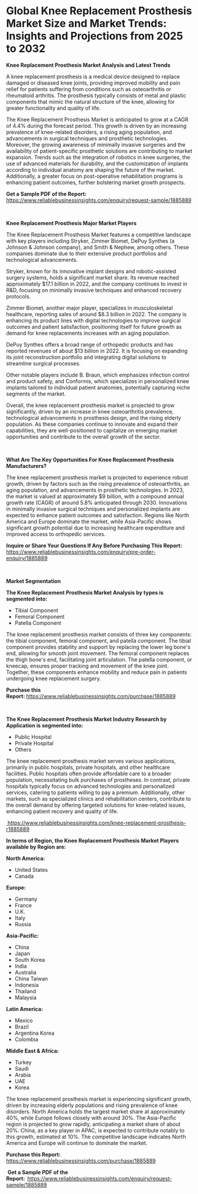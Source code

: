 <p><h1>Global Knee Replacement Prosthesis Market Size and Market Trends: Insights and Projections from 2025 to 2032</h1></p><p><strong>Knee Replacement Prosthesis Market Analysis and Latest Trends</strong></p>
<p><p>A knee replacement prosthesis is a medical device designed to replace damaged or diseased knee joints, providing improved mobility and pain relief for patients suffering from conditions such as osteoarthritis or rheumatoid arthritis. The prosthesis typically consists of metal and plastic components that mimic the natural structure of the knee, allowing for greater functionality and quality of life. </p><p>The Knee Replacement Prosthesis Market is anticipated to grow at a CAGR of 4.4% during the forecast period. This growth is driven by an increasing prevalence of knee-related disorders, a rising aging population, and advancements in surgical techniques and prosthetic technologies. Moreover, the growing awareness of minimally invasive surgeries and the availability of patient-specific prosthetic solutions are contributing to market expansion. Trends such as the integration of robotics in knee surgeries, the use of advanced materials for durability, and the customization of implants according to individual anatomy are shaping the future of the market. Additionally, a greater focus on post-operative rehabilitation programs is enhancing patient outcomes, further bolstering market growth prospects.</p></p>
<p><strong>Get a Sample PDF of the Report:&nbsp;</strong> <a href="https://www.reliablebusinessinsights.com/enquiry/request-sample/1885889?utm_campaign=3519&utm_medium=2&utm_source=Github&utm_content=ia&utm_term=16042025&utm_id=knee-replacement-prosthesis">https://www.reliablebusinessinsights.com/enquiry/request-sample/1885889</a></p>
<p>&nbsp;</p>
<p><strong>Knee Replacement Prosthesis Major Market Players</strong></p>
<p><p>The Knee Replacement Prosthesis Market features a competitive landscape with key players including Stryker, Zimmer Biomet, DePuy Synthes (a Johnson & Johnson company), and Smith & Nephew, among others. These companies dominate due to their extensive product portfolios and technological advancements.</p><p>Stryker, known for its innovative implant designs and robotic-assisted surgery systems, holds a significant market share. Its revenue reached approximately $17.1 billion in 2022, and the company continues to invest in R&D, focusing on minimally invasive techniques and enhanced recovery protocols.</p><p>Zimmer Biomet, another major player, specializes in musculoskeletal healthcare, reporting sales of around $8.3 billion in 2022. The company is enhancing its product lines with digital technologies to improve surgical outcomes and patient satisfaction, positioning itself for future growth as demand for knee replacements increases with an aging population.</p><p>DePuy Synthes offers a broad range of orthopedic products and has reported revenues of about $13 billion in 2022. It is focusing on expanding its joint reconstruction portfolio and integrating digital solutions to streamline surgical processes.</p><p>Other notable players include B. Braun, which emphasizes infection control and product safety, and Conformis, which specializes in personalized knee implants tailored to individual patient anatomies, potentially capturing niche segments of the market.</p><p>Overall, the knee replacement prosthesis market is projected to grow significantly, driven by an increase in knee osteoarthritis prevalence, technological advancements in prosthesis design, and the rising elderly population. As these companies continue to innovate and expand their capabilities, they are well-positioned to capitalize on emerging market opportunities and contribute to the overall growth of the sector.</p></p>
<p>&nbsp;</p>
<p><strong>What Are The Key Opportunities For Knee Replacement Prosthesis Manufacturers?</strong></p>
<p><p>The knee replacement prosthesis market is projected to experience robust growth, driven by factors such as the rising prevalence of osteoarthritis, an aging population, and advancements in prosthetic technologies. In 2023, the market is valued at approximately $9 billion, with a compound annual growth rate (CAGR) of around 5.8% anticipated through 2030. Innovations in minimally invasive surgical techniques and personalized implants are expected to enhance patient outcomes and satisfaction. Regions like North America and Europe dominate the market, while Asia-Pacific shows significant growth potential due to increasing healthcare expenditure and improved access to orthopedic services.</p></p>
<p><strong>Inquire or Share Your Questions If Any Before Purchasing This Report:</strong> <a href="https://www.reliablebusinessinsights.com/enquiry/pre-order-enquiry/1885889?utm_campaign=3519&utm_medium=2&utm_source=Github&utm_content=ia&utm_term=16042025&utm_id=knee-replacement-prosthesis">https://www.reliablebusinessinsights.com/enquiry/pre-order-enquiry/1885889</a></p>
<p>&nbsp;</p>
<p><strong>Market Segmentation</strong></p>
<p><strong>The Knee Replacement Prosthesis Market Analysis by types is segmented into:</strong></p>
<p><ul><li>Tibial Component</li><li>Femoral Component</li><li>Patella Component</li></ul></p>
<p><p>The knee replacement prosthesis market consists of three key components: the tibial component, femoral component, and patella component. The tibial component provides stability and support by replacing the lower leg bone's end, allowing for smooth joint movement. The femoral component replaces the thigh bone's end, facilitating joint articulation. The patella component, or kneecap, ensures proper tracking and movement of the knee joint. Together, these components enhance mobility and reduce pain in patients undergoing knee replacement surgery.</p></p>
<p><strong>Purchase this Report:&nbsp;</strong><a href="https://www.reliablebusinessinsights.com/purchase/1885889?utm_campaign=3519&utm_medium=2&utm_source=Github&utm_content=ia&utm_term=16042025&utm_id=knee-replacement-prosthesis">https://www.reliablebusinessinsights.com/purchase/1885889</a></p>
<p>&nbsp;</p>
<p><strong>The Knee Replacement Prosthesis Market Industry Research by Application is segmented into:</strong></p>
<p><ul><li>Public Hospital</li><li>Private Hospital</li><li>Others</li></ul></p>
<p><p>The knee replacement prosthesis market serves various applications, primarily in public hospitals, private hospitals, and other healthcare facilities. Public hospitals often provide affordable care to a broader population, necessitating bulk purchases of prostheses. In contrast, private hospitals typically focus on advanced technologies and personalized services, catering to patients willing to pay a premium. Additionally, other markets, such as specialized clinics and rehabilitation centers, contribute to the overall demand by offering targeted solutions for knee-related issues, enhancing patient recovery and quality of life.</p></p>
<p><a href="https://www.reliablebusinessinsights.com/knee-replacement-prosthesis-r1885889?utm_campaign=3519&utm_medium=2&utm_source=Github&utm_content=ia&utm_term=16042025&utm_id=knee-replacement-prosthesis">&nbsp;https://www.reliablebusinessinsights.com/knee-replacement-prosthesis-r1885889</a></p>
<p><strong>In terms of Region, the Knee Replacement Prosthesis Market Players available by Region are:</strong></p>
<p>
    <p> <strong> North America: </strong>
        <ul>
            <li>United States</li>
            <li>Canada</li>
        </ul>
        </p> 
    <p> <strong> Europe: </strong>
        <ul>
            <li>Germany</li>
            <li>France</li>
            <li>U.K.</li>
            <li>Italy</li>
            <li>Russia</li>
        </ul>
        </p> 
    <p> <strong> Asia-Pacific: </strong>
        <ul>
            <li>China</li>
            <li>Japan</li>
            <li>South Korea</li>
            <li>India</li>
            <li>Australia</li>
            <li>China Taiwan</li>
            <li>Indonesia</li>
            <li>Thailand</li>
            <li>Malaysia</li>
        </ul>
        </p> 
    <p> <strong> Latin America: </strong>
        <ul>
            <li>Mexico</li>
            <li>Brazil</li>
            <li>Argentina Korea</li>
            <li>Colombia</li>
        </ul>
        </p> 
    <p> <strong> Middle East & Africa: </strong>
        <ul>
            <li>Turkey</li>
            <li>Saudi</li>
            <li>Arabia</li>
            <li>UAE</li>
            <li>Korea</li>
        </ul>
    </p>
    </p>
<p><p>The knee replacement prosthesis market is experiencing significant growth, driven by increasing elderly populations and rising prevalence of knee disorders. North America holds the largest market share at approximately 40%, while Europe follows closely with around 30%. The Asia-Pacific region is projected to grow rapidly, anticipating a market share of about 20%. China, as a key player in APAC, is expected to contribute notably to this growth, estimated at 10%. The competitive landscape indicates North America and Europe will continue to dominate the market.</p></p>
<p><strong>Purchase this Report: </strong><a href="https://www.reliablebusinessinsights.com/purchase/1885889?utm_campaign=3519&utm_medium=2&utm_source=Github&utm_content=ia&utm_term=16042025&utm_id=knee-replacement-prosthesis">https://www.reliablebusinessinsights.com/purchase/1885889</a></p>
<p>&nbsp;<strong>Get a Sample PDF of the Report:&nbsp;&nbsp;</strong><a href="https://www.reliablebusinessinsights.com/enquiry/request-sample/1885889?utm_campaign=3519&utm_medium=2&utm_source=Github&utm_content=ia&utm_term=16042025&utm_id=knee-replacement-prosthesis">https://www.reliablebusinessinsights.com/enquiry/request-sample/1885889</a></p>
<p><strong></strong></p>
<p><p></p><p></p><p></p></p>